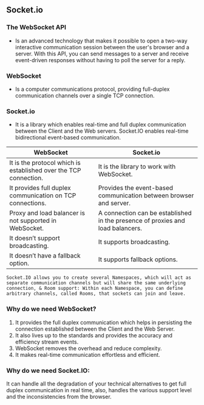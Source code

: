 ## Socket.io

### The WebSocket API 
- Is an advanced technology that makes it possible to open a two-way interactive communication session between the user's browser and a server. With this API, you can send messages to a server and receive event-driven responses without having to poll the server for a reply.

### WebSocket
- Is a computer communications protocol, providing full-duplex communication channels over a single TCP connection.

### Socket.io
- It is a library which enables real-time and full duplex communication between the Client and the Web servers.
Socket.IO enables real-time bidirectional event-based communication.

| WebSocket | Socket.io |
| --------- | --------- |
| It is the protocol which is established over the TCP connection. | It is the library to work with WebSocket. |
| It provides full duplex communication on TCP connections. | Provides the event-based communication between browser and server. |
| Proxy and load balancer is not supported in WebSocket. | A connection can be established in the presence of proxies and load balancers. |
| It doesn’t support broadcasting. | It supports broadcasting. |
| It doesn’t have a fallback option. | It supports fallback options. |

`Socket.IO allows you to create several Namespaces, which will act as separate communication channels but will share the same underlying connection, & Room support: Within each Namespace, you can define arbitrary channels, called Rooms, that sockets can join and leave.`


### Why do we need WebSocket?
1. It provides the full duplex communication which helps in persisting the connection established between the Client and the Web Server.
2. It also lives up to the standards and provides the accuracy and efficiency stream events.
3. WebSocket removes the overhead and reduce complexity.
4. It makes real-time communication effortless and efficient.

### Why do we need Socket.IO:
It can handle all the degradation of your technical alternatives to get full duplex communication in real time, also, handles the various support level and the inconsistencies from the browser.
